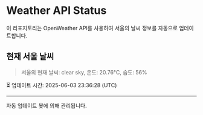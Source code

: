 
# Weather API Status

이 리포지토리는 OpenWeather API를 사용하여 서울의 날씨 정보를 자동으로 업데이트합니다.

## 현재 서울 날씨
> 서울의 현재 날씨: clear sky, 온도: 20.76°C, 습도: 56%

⏳ 업데이트 시간: 2025-06-03 23:36:28 (UTC)

---
자동 업데이트 봇에 의해 관리됩니다.
